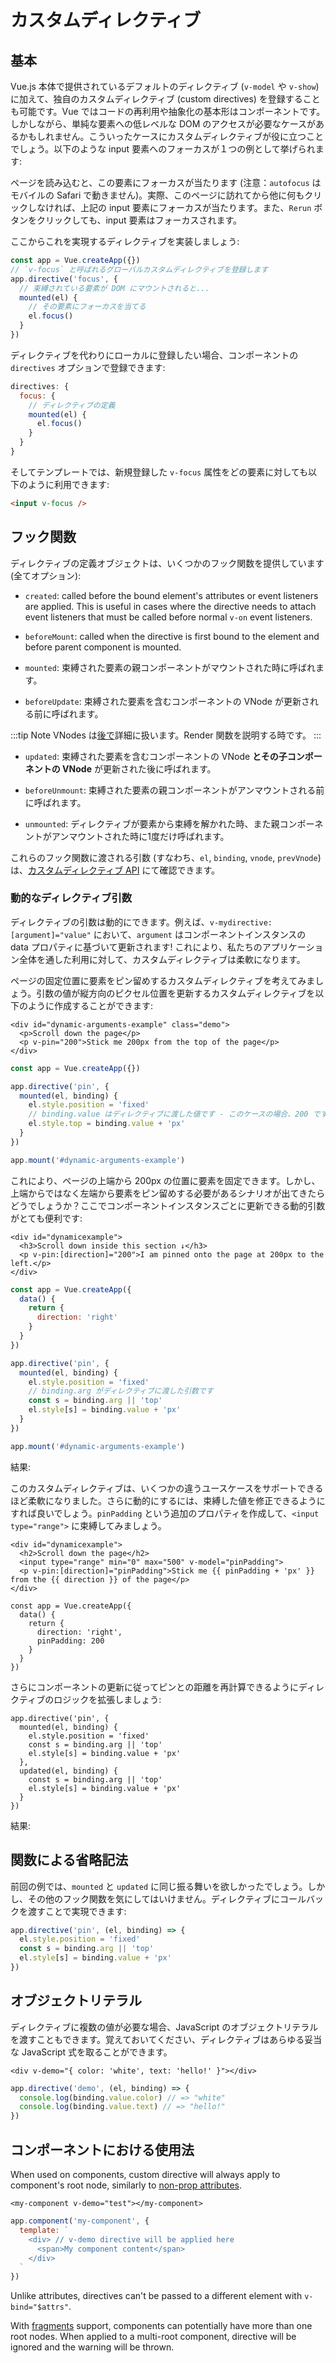 # カスタムディレクティブ

## 基本

Vue.js 本体で提供されているデフォルトのディレクティブ (`v-model` や `v-show`) に加えて、独自のカスタムディレクティブ (custom directives) を登録することも可能です。Vue ではコードの再利用や抽象化の基本形はコンポーネントです。しかしながら、単純な要素への低レベルな DOM のアクセスが必要なケースがあるかもしれません。こういったケースにカスタムディレクティブが役に立つことでしょう。以下のような input 要素へのフォーカスが１つの例として挙げられます:

<common-codepen-snippet title="Custom directives: basic example" slug="JjdxaJW" :preview="false" />

ページを読み込むと、この要素にフォーカスが当たります (注意：`autofocus` はモバイルの Safari で動きません)。実際、このページに訪れてから他に何もクリックしなければ、上記の input 要素にフォーカスが当たります。また、`Rerun` ボタンをクリックしても、input 要素はフォーカスされます。

ここからこれを実現するディレクティブを実装しましょう:

```js
const app = Vue.createApp({})
// `v-focus` と呼ばれるグローバルカスタムディレクティブを登録します
app.directive('focus', {
  // 束縛されている要素が DOM にマウントされると...
  mounted(el) {
    // その要素にフォーカスを当てる
    el.focus()
  }
})
```

ディレクティブを代わりにローカルに登録したい場合、コンポーネントの `directives` オプションで登録できます:

```js
directives: {
  focus: {
    // ディレクティブの定義
    mounted(el) {
      el.focus()
    }
  }
}
```

そしてテンプレートでは、新規登録した `v-focus` 属性をどの要素に対しても以下のように利用できます:

```html
<input v-focus />
```

## フック関数

ディレクティブの定義オブジェクトは、いくつかのフック関数を提供しています (全てオプション):

- `created`: called before the bound element's attributes or event listeners are applied. This is useful in cases where the directive needs to attach event listeners that must be called before normal `v-on` event listeners.

- `beforeMount`: called when the directive is first bound to the element and before parent component is mounted.

- `mounted`: 束縛された要素の親コンポーネントがマウントされた時に呼ばれます。

- `beforeUpdate`: 束縛された要素を含むコンポーネントの VNode が更新される前に呼ばれます。

:::tip Note
VNodes は[後で](render-function.html#the-virtual-dom-tree)詳細に扱います。Render 関数を説明する時です。
:::

- `updated`: 束縛された要素を含むコンポーネントの VNode **とその子コンポーネントの VNode** が更新された後に呼ばれます。

- `beforeUnmount`: 束縛された要素の親コンポーネントがアンマウントされる前に呼ばれます。

- `unmounted`: ディレクティブが要素から束縛を解かれた時、また親コンポーネントがアンマウントされた時に1度だけ呼ばれます。

これらのフック関数に渡される引数 (すなわち、`el`, `binding`, `vnode`, `prevVnode`) は、[カスタムディレクティブ API](../api/application-api.html#directive) にて確認できます。

### 動的なディレクティブ引数

ディレクティブの引数は動的にできます。例えば、`v-mydirective:[argument]="value"` において、`argument` はコンポーネントインスタンスの data プロパティに基づいて更新されます! これにより、私たちのアプリケーション全体を通した利用に対して、カスタムディレクティブは柔軟になります。

ページの固定位置に要素をピン留めするカスタムディレクティブを考えてみましょう。引数の値が縦方向のピクセル位置を更新するカスタムディレクティブを以下のように作成することができます:

```vue-html
<div id="dynamic-arguments-example" class="demo">
  <p>Scroll down the page</p>
  <p v-pin="200">Stick me 200px from the top of the page</p>
</div>
```

```js
const app = Vue.createApp({})

app.directive('pin', {
  mounted(el, binding) {
    el.style.position = 'fixed'
    // binding.value はディレクティブに渡した値です - このケースの場合、200 です
    el.style.top = binding.value + 'px'
  }
})

app.mount('#dynamic-arguments-example')
```

これにより、ページの上端から 200px の位置に要素を固定できます。しかし、上端からではなく左端から要素をピン留めする必要があるシナリオが出てきたらどうでしょうか？ここでコンポーネントインスタンスごとに更新できる動的引数がとても便利です:

```vue-html
<div id="dynamicexample">
  <h3>Scroll down inside this section ↓</h3>
  <p v-pin:[direction]="200">I am pinned onto the page at 200px to the left.</p>
</div>
```

```js
const app = Vue.createApp({
  data() {
    return {
      direction: 'right'
    }
  }
})

app.directive('pin', {
  mounted(el, binding) {
    el.style.position = 'fixed'
    // binding.arg がディレクティブに渡した引数です
    const s = binding.arg || 'top'
    el.style[s] = binding.value + 'px'
  }
})

app.mount('#dynamic-arguments-example')
```

結果:

<common-codepen-snippet title="Custom directives: dynamic arguments" slug="YzXgGmv" :preview="false" />

このカスタムディレクティブは、いくつかの違うユースケースをサポートできるほど柔軟になりました。さらに動的にするには、束縛した値を修正できるようにすれば良いでしょう。`pinPadding` という追加のプロパティを作成して、`<input type="range">` に束縛してみましょう。

```vue-html{4}
<div id="dynamicexample">
  <h2>Scroll down the page</h2>
  <input type="range" min="0" max="500" v-model="pinPadding">
  <p v-pin:[direction]="pinPadding">Stick me {{ pinPadding + 'px' }} from the {{ direction }} of the page</p>
</div>
```

```js{5}
const app = Vue.createApp({
  data() {
    return {
      direction: 'right',
      pinPadding: 200
    }
  }
})
```

さらにコンポーネントの更新に従ってピンとの距離を再計算できるようにディレクティブのロジックを拡張しましょう:

```js{7-10}
app.directive('pin', {
  mounted(el, binding) {
    el.style.position = 'fixed'
    const s = binding.arg || 'top'
    el.style[s] = binding.value + 'px'
  },
  updated(el, binding) {
    const s = binding.arg || 'top'
    el.style[s] = binding.value + 'px'
  }
})
```

結果:

<common-codepen-snippet title="Custom directives: dynamic arguments + dynamic binding" slug="rNOaZpj" :preview="false" />

## 関数による省略記法

前回の例では、`mounted` と `updated` に同じ振る舞いを欲しかったでしょう。しかし、その他のフック関数を気にしてはいけません。ディレクティブにコールバックを渡すことで実現できます:

```js
app.directive('pin', (el, binding) => {
  el.style.position = 'fixed'
  const s = binding.arg || 'top'
  el.style[s] = binding.value + 'px'
})
```

## オブジェクトリテラル

ディレクティブに複数の値が必要な場合、JavaScript のオブジェクトリテラルを渡すこともできます。覚えておいてください、ディレクティブはあらゆる妥当な JavaScript 式を取ることができます。

```vue-html
<div v-demo="{ color: 'white', text: 'hello!' }"></div>
```

```js
app.directive('demo', (el, binding) => {
  console.log(binding.value.color) // => "white"
  console.log(binding.value.text) // => "hello!"
})
```

## コンポーネントにおける使用法

When used on components, custom directive will always apply to component's root node, similarly to [non-prop attributes](component-attrs.html).

```vue-html
<my-component v-demo="test"></my-component>
```

```js
app.component('my-component', {
  template: `
    <div> // v-demo directive will be applied here
      <span>My component content</span>
    </div>
  `
})
```

Unlike attributes, directives can't be passed to a different element with `v-bind="$attrs"`.

With [fragments](/guide/migration/fragments.html#overview) support, components can potentially have more than one root nodes. When applied to a multi-root component, directive will be ignored and the warning will be thrown.
